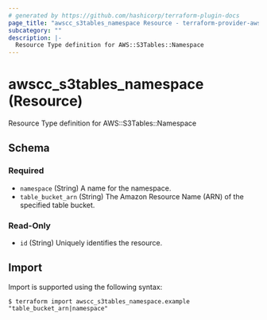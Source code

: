 ```yaml
---
# generated by https://github.com/hashicorp/terraform-plugin-docs
page_title: "awscc_s3tables_namespace Resource - terraform-provider-awscc"
subcategory: ""
description: |-
  Resource Type definition for AWS::S3Tables::Namespace
---
```


# awscc_s3tables_namespace (Resource)

Resource Type definition for AWS::S3Tables::Namespace



<!-- schema generated by tfplugindocs -->
## Schema

### Required

- `namespace` (String) A name for the namespace.
- `table_bucket_arn` (String) The Amazon Resource Name (ARN) of the specified table bucket.

### Read-Only

- `id` (String) Uniquely identifies the resource.

## Import

Import is supported using the following syntax:

```shell
$ terraform import awscc_s3tables_namespace.example "table_bucket_arn|namespace"
```
